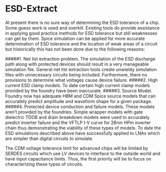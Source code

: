 # ESD-Extract
At present there is no sure way of determining the ESD tolerance of a chip. Some guess work is used and overkill. Existing tools do provide assistance in applying good practice methods for ESD tolerance but still weaknesses can get by them. 
Spice simulation can be applied for more accurate determination of ESD tolerance and the location of weak areas of a circuit but historically this has not been done due to the following reasons:

#####1. Net list extraction problem. The simulation of the ESD discharge path along with protected devices should result in a very manageable simulation file. General net list extraction tools create unwieldy simulation files with unnecessary circuits being included. Furthermore, there no provisions to determine what voltages cause device failure.
#####2. High current ESD clamp models. To date certain high current clamp models provided by the foundry have been inaccurate. 
#####3. Source Model. Foundry now has adequate HBM and CDM Spice source models that can accurately predict amplitude and waveform shape for a given package.
#####4. Protected device conduction and failure models. These models aren’t provided by the foundries. Simple wrapper models with gate dielectric TDDB and drain breakdown models were used to accurately predict inverter failure and the VFTLP I-V curve for 28nm HPm inverter chain thus demonstrating the viability of these types of models. 
To date the ESD simulations described above have successfully applied to LNAs which are simpler than digital circuits to simulate.

The CDM voltage tolerance limit for advanced chips will be limited by SERDES circuits which use LV devices to interface to the outside world and have input capacitance limits. Thus, the first priority will be to focus on characterizing these types of circuits.
